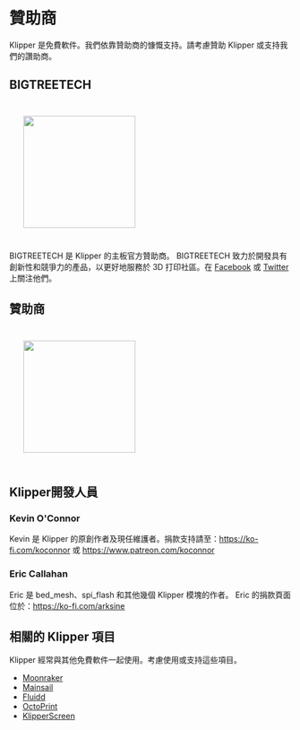# 贊助商

Klipper 是免費軟件。我們依靠贊助商的慷慨支持。請考慮贊助 Klipper 或支持我們的讚助商。

## BIGTREETECH

[<img src="./img/sponsors/BTT_BTT.png" width="200" style="margin:25px"/>](https://bigtree-tech.com/collections/all-products)

BIGTREETECH 是 Klipper 的主板官方贊助商。 BIGTREETECH 致力於開發具有創新性和競爭力的產品，以更好地服務於 3D 打印社區。在 [Facebook](https://www.facebook.com/BIGTREETECH) 或 [Twitter](https://twitter.com/BigTreeTech) 上關注他們。

## 贊助商

[<img src="./img/sponsors/obico-light-horizontal.png" width="200" style="margin:25px" />](https://obico.io/klipper.html?source=klipper_sponsor)

## Klipper開發人員

### Kevin O'Connor

Kevin 是 Klipper 的原創作者及現任維護者。捐款支持請至：<https://ko-fi.com/koconnor> 或 <https://www.patreon.com/koconnor>

### Eric Callahan

Eric 是 bed_mesh、spi_flash 和其他幾個 Klipper 模塊的作者。 Eric 的捐款頁面位於：<https://ko-fi.com/arksine>

## 相關的 Klipper 項目

Klipper 經常與其他免費軟件一起使用。考慮使用或支持這些項目。

* [Moonraker](https://github.com/Arksine/moonraker)
* [Mainsail](https://github.com/mainsail-crew/mainsail)
* [Fluidd](https://github.com/fluidd-core/fluidd)
* [OctoPrint](https://octoprint.org/)
* [KlipperScreen](https://github.com/jordanruthe/KlipperScreen)
